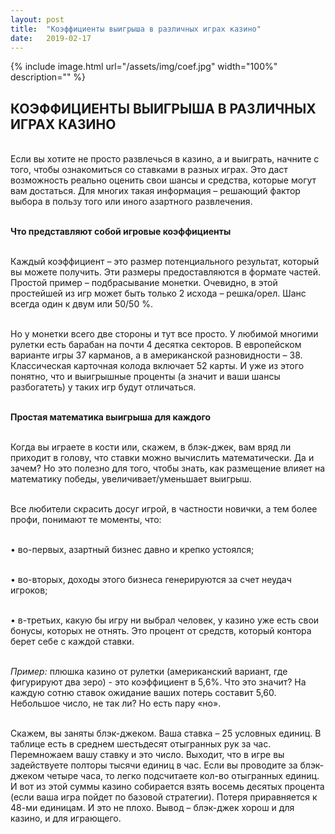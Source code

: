 ```yaml
---
layout: post
title:  "Коэффициенты выигрыша в различных играх казино"
date:   2019-02-17
---
```


{% include image.html url="/assets/img/coef.jpg" width="100%" description="" %}

## КОЭФФИЦИЕНТЫ ВЫИГРЫША В РАЗЛИЧНЫХ ИГРАХ КАЗИНО

<br>Если вы хотите не просто развлечься в казино, а и выиграть, начните с того, чтобы ознакомиться со ставками в разных играх. Это даст возможность реально оценить свои шансы и средства, которые могут вам достаться. Для многих такая информация – решающий фактор выбора в пользу того или иного азартного развлечения.

<br><strong>Что представляют собой игровые коэффициенты</strong>

<br>Каждый коэффициент – это размер потенциального результат, который вы можете получить. Эти размеры предоставляются в формате частей. Простой пример – подбрасывание монетки. Очевидно, в этой простейшей из игр может быть только 2 исхода – решка/орел. Шанс всегда один к двум или 50/50 %.

<br>Но у монетки всего две стороны и тут все просто. У любимой многими рулетки есть барабан на почти 4 десятка секторов. В европейском варианте игры 37 карманов, а в американской разновидности – 38. Классическая карточная колода включает 52 карты. И уже из этого понятно, что и выигрышные проценты (а значит и ваши шансы разбогатеть) у таких игр будут отличаться.

<br><strong>Простая математика выигрыша для каждого</strong> 

<br>Когда вы играете в кости или, скажем, в блэк-джек, вам вряд ли приходит в голову, что ставки можно вычислить математически. Да и зачем? Но это полезно для того, чтобы знать, как размещение влияет на математику победы, увеличивает/уменьшает выигрыш.

<br>Все любители скрасить досуг игрой, в частности новички, а тем более профи, понимают те моменты, что:

<br>•	во-первых, азартный бизнес давно и крепко устоялся;

<br>•	во-вторых, доходы этого бизнеса генерируются за счет неудач игроков;

<br>•	в-третьих, какую бы игру ни выбрал человек, у казино уже есть свои бонусы, которых не отнять. Это процент от средств, который контора берет себе с каждой ставки.

<br><i>Пример:</i> плюшка казино от рулетки (американский вариант, где фигурируют два зеро) - это коэффициент в 5,6%. Что это значит? На каждую сотню ставок ожидание ваших потерь составит 5,60. Небольшое число, не так ли? Но есть пару «но».

<br>Скажем, вы заняты блэк-джеком. Ваша ставка – 25 условных единиц. В таблице есть в среднем шестьдесят отыгранных рук за час. Перемножаем вашу ставку и это число. Выходит, что в игре вы задействуете полторы тысячи единиц в час. Если вы проводите за блэк-джеком четыре часа, то легко подсчитаете кол-во отыгранных единиц. И вот из этой суммы казино собирается взять восемь десятых процента (если ваша игра пойдет по базовой стратегии). Потеря приравняется к 48-ми единицам. И это не плохо. Вывод – блэк-джек хорош и для казино, и для играющего. 

